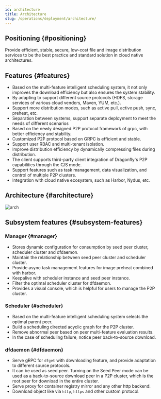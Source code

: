 ```yaml
---
id: architecture
title: Architecture
slug: /operations/deployment/architecture/
---
```


## Positioning {#positioning}

Provide efficient, stable, secure, low-cost file and
image distribution services to be the best practice and
standard solution in cloud native architectures.

## Features {#features}

- Based on the multi-feature intelligent scheduling system, it not only improves the
  download efficiency but also ensures the system stability.
- By adapting to support different source protocols (HDFS,
  storage services of various cloud vendors, Maven, YUM, etc.).
- Support more distribution modes, such as active pull, active push,
  sync, preheat, etc.
- Separation between systems, support separate deployment to
  meet the needs of different scenarios
- Based on the newly designed P2P protocol framework of grpc,
  with better efficiency and stability.
- Customized P2P protocol based on GRPC is efficient and stable.
- Support user RBAC and multi-tenant isolation.
- Improve distribution efficiency by dynamically compressing files during distribution.
- The client supports third-party client integration
  of Dragonfly's P2P capabilities through the C/S mode.
- Support features such as task management, data visualization, and control of multiple P2P clusters.
- Integration with cloud native ecosystem, such as Harbor, Nydus, etc.

## Architecture {#architecture}

![arch](../../resource/concepts/arch.png)

## Subsystem features {#subsystem-features}

### Manager {#manager}

- Stores dynamic configuration for consumption by seed peer cluster, scheduler cluster and dfdaemon.
- Maintain the relationship between seed peer cluster and scheduler cluster.
- Provide async task management features for image preheat combined with harbor.
- Keepalive with scheduler instance and seed peer instance.
- Filter the optimal scheduler cluster for dfdaemon.
- Provides a visual console, which is helpful for users to manage the P2P cluster.

### Scheduler {#scheduler}

- Based on the multi-feature intelligent scheduling system selects the optimal parent peer.
- Build a scheduling directed acyclic graph for the P2P cluster.
- Remove abnormal peer based on peer multi-feature evaluation results.
- In the case of scheduling failure, notice peer back-to-source download.

### dfdaemon {#dfdaemon}

- Serve gRPC for `dfget` with downloading feature,
  and provide adaptation to different source protocols.
- It can be used as seed peer. Turning on the Seed Peer mode can be used as
  a back-to-source download peer in a P2P cluster,
  which is the root peer for download in the entire cluster.
- Serve proxy for container registry mirror and any other http backend.
- Download object like via `http`, `https` and other custom protocol.
